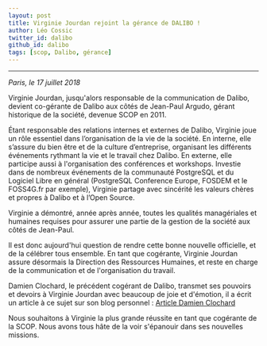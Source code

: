 ```yaml
---
layout: post
title: Virginie Jourdan rejoint la gérance de DALIBO !
author: Léo Cossic
twitter_id: dalibo
github_id: dalibo
tags: [scop, Dalibo, gérance]
---
```


---

*Paris, le 17 juillet 2018*

Virginie Jourdan, jusqu'alors responsable de la communication de Dalibo, devient co-gérante de Dalibo aux côtés de Jean-Paul Argudo, gérant historique de la société, devenue SCOP en 2011.

<!--MORE-->

Étant responsable des relations internes et externes de Dalibo, Virginie  joue un rôle essentiel dans l’organisation de la vie de la société. En  interne, elle s’assure du bien être et de la culture d’entreprise,  organisant les différents événements rythmant la vie et le travail chez  Dalibo. En externe, elle participe aussi à l'organisation des conférences et workshops. Investie dans de nombreux événements  de la communauté PostgreSQL et du Logiciel Libre en général (PostgreSQL  Conference Europe, FOSDEM et le FOSS4G.fr par exemple), Virginie  partage avec sincérité les valeurs chères et propres à Dalibo et à  l’Open Source.

Virginie a démontré, année après année, toutes les qualités managériales et humaines requises pour assurer une partie de la gestion de la société aux côtés de Jean-Paul.

Il est donc aujourd'hui question de rendre cette bonne nouvelle officielle, et de la célébrer tous ensemble. En tant que cogérante, Virginie Jourdan assure désormais la Direction des Ressources Humaines, et reste en charge de la communication et de l'organisation du travail.

Damien Clochard, le précédent cogérant de Dalibo, transmet ses pouvoirs et devoirs à Virginie Jourdan avec beaucoup de joie et d'émotion, il a écrit un article à ce sujet sur son blog personnel : [Article Damien Clochard](https://dali.bo/damien_transmission) 

Nous souhaitons à Virginie la plus grande réussite en tant que cogérante de la SCOP. Nous avons tous hâte de la voir s'épanouir dans ses nouvelles missions.
